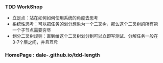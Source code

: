 ### TDD WorkShop
- 立足点：站在如何如何使用系统的角度去思考
- 系统性思考：可以把任务的划分想象为一个二叉树，那么这个二叉树的所有第一个子节点需要穷尽
- 划分二叉树规则：直到给这个二叉树划分到可以立即写测试、分解任务一般在3-7个层之间，并且互斥


### HomePage : dale-.github.io/tdd-length
